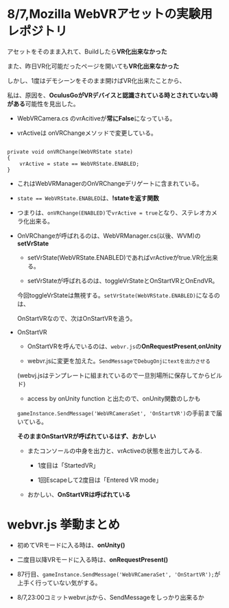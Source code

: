 # 8/7,Mozilla WebVRアセットの実験用レポジトリ

アセットをそのまま入れて、Buildしたら**VR化出来なかった**

また、昨日VR化可能だったページを開いても**VR化出来なかった**

しかし、1度はデモシーンをそのまま開けばVR化出来たことから、

私は、原因を、**OculusGoがVRデバイスと認識されている時とされていない時がある**可能性を見出した。


- WebVRCamera.cs のvrAcitiveが**常にFalse**になっている。

- vrActiveは onVRChangeメソッドで変更している。

```

private void onVRChange(WebVRState state)
{
    vrActive = state == WebVRState.ENABLED;
}

```

- これはWebVRManagerのOnVRChangeデリゲートに含まれている。

- `state == WebVRState.ENABLED`は、**!stateを返す関数**

- つまりは、`onVRChange(ENABLED)`で`vrActive = true`となり、ステレオカメラ化出来る。

- OnVRChangeが呼ばれるのは、WebVRManager.cs(以後、WVM)の**setVrState**

  - setVrState(WebVRState.ENABLED)であればvrActiveがtrue.VR化出来る。

  - setVrStateが呼ばれるのは、toggleVrStateとOnStartVRとOnEndVR。

  今回toggleVrStateは無視する。`setVrState(WebVRState.ENABLED)`になるのは、

  OnStartVRなので、次はOnStartVRを追う。

- OnStartVR

  - OnStartVRを呼んでいるのは、`webvr.js`の**OnRequestPresent**,**onUnity**

  - webvr.jsに変更を加えた。`SendMessageでDebugOnjにtextを出力させる`

  (webvj.jsはテンプレートに組まれているので一旦別場所に保存してからビルド)

  - access by onUnity function と出たので、onUnity関数のしかも

  `gameInstance.SendMessage('WebVRCameraSet', 'OnStartVR')`の手前まで届いている。

  **そのままOnStartVRが呼ばれているはず、おかしい**

  - またコンソールの中身を出力と、vrActiveの状態を出力してみる.

    - 1度目は「StartedVR」

    - 1回Escapeして2度目は「Entered VR mode」

  - おかしい、**OnStartVRは呼ばれている**

# webvr.js 挙動まとめ

- 初めてVRモードに入る時は、**onUnity()**

- 二度目以降VRモードに入る時は、**onRequestPresent()**

- 87行目、`gameInstance.SendMessage('WebVRCameraSet', 'OnStartVR');`が上手く行っていない気がする。

- 8/7,23:00コミットwebvr.jsから、SendMessageをしっかり出来るか
